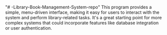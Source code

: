"# -Library-Book-Management-System-repo" 
This program provides a simple, menu-driven interface, making it easy for users to interact with the system and perform library-related tasks. It's a great starting point for more complex systems that could incorporate features like database integration or user authentication.

